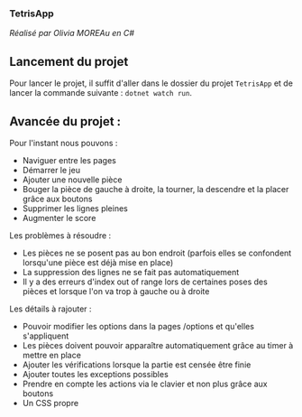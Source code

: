 ### TetrisApp
*Réalisé par Olivia MOREAu en C#*

## Lancement du projet

Pour lancer le projet, il suffit d'aller dans le dossier du projet `TetrisApp` et de lancer la commande suivante : `dotnet watch run`.

## Avancée du projet :
Pour l'instant nous pouvons :
* Naviguer entre les pages
* Démarrer le jeu
* Ajouter une nouvelle pièce
* Bouger la pièce de gauche à droite, la tourner, la descendre et la placer grâce aux boutons
* Supprimer les lignes pleines
* Augmenter le score

Les problèmes à résoudre :
* Les pièces ne se posent pas au bon endroit (parfois elles se confondent lorsqu'une pièce est déjà mise en place)
* La suppression des lignes ne se fait pas automatiquement
* Il y a des erreurs d'index out of range lors de certaines poses des pièces et lorsque l'on va trop à gauche ou à droite


Les détails à rajouter :
* Pouvoir modifier les options dans la pages /options et qu'elles s'appliquent
* Les pièces doivent pouvoir apparaître automatiquement grâce au timer à mettre en place
* Ajouter les vérifications lorsque la partie est censée être finie
* Ajouter toutes les exceptions possibles
* Prendre en compte les actions via le clavier et non plus grâce aux boutons
* Un CSS propre
